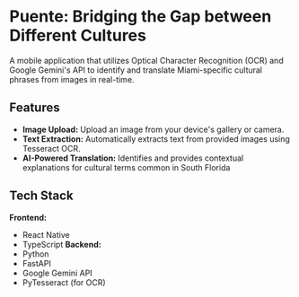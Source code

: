 # Puente: Bridging the Gap between Different Cultures

A mobile application that utilizes Optical Character Recognition (OCR) and Google Gemini's API to identify and translate Miami-specific cultural phrases from images in real-time.

## Features
* **Image Upload:** Upload an image from your device's gallery or camera.
* **Text Extraction:** Automatically extracts text from provided images using Tesseract OCR.
* **AI-Powered Translation:** Identifies and provides contextual explanations for cultural terms common in South Florida

## Tech Stack
**Frontend:**
* React Native
* TypeScript
**Backend:**
* Python
* FastAPI
* Google Gemini API
* PyTesseract (for OCR)
